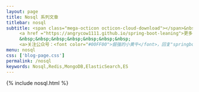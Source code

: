 ```yaml
---
layout: page
title: Nosql 系列文章
titlebar: nosql
subtitle: <span class="mega-octicon octicon-cloud-download"></span>&nbsp;&nbsp;
     <a href ="https://angrycow1111.github.io/spring-boot-leaning">更多 Nosql 精选课程 ， <font color="#EB9439">点我</font>查看！</a><br/>
     &nbsp;&nbsp;&nbsp;&nbsp;&nbsp;&nbsp;&nbsp;
     <a>关注公众号：<font color="#00FF00">倔强的小黄牛</font>，回复"springboot" 进群交流。</a>
menu: nosql
css: ['blog-page.css']
permalink: /nosql
keywords: Nosql,Redis,MongoDB,ElasticSearch,ES
---
```


{% include nosql.html %}
